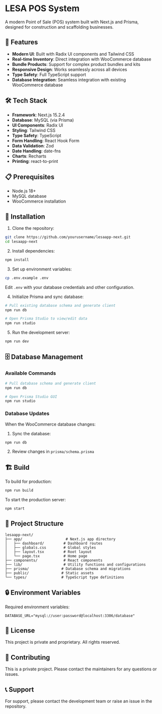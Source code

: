 # LESA POS System

A modern Point of Sale (POS) system built with Next.js and Prisma, designed for construction and scaffolding businesses.

## 🚀 Features

- **Modern UI**: Built with Radix UI components and Tailwind CSS
- **Real-time Inventory**: Direct integration with WooCommerce database
- **Bundle Products**: Support for complex product bundles and kits
- **Responsive Design**: Works seamlessly across all devices
- **Type Safety**: Full TypeScript support
- **Database Integration**: Seamless integration with existing WooCommerce database

## 🛠️ Tech Stack

- **Framework**: Next.js 15.2.4
- **Database**: MySQL (via Prisma)
- **UI Components**: Radix UI
- **Styling**: Tailwind CSS
- **Type Safety**: TypeScript
- **Form Handling**: React Hook Form
- **Data Validation**: Zod
- **Date Handling**: date-fns
- **Charts**: Recharts
- **Printing**: react-to-print

## 📋 Prerequisites

- Node.js 18+
- MySQL database
- WooCommerce installation

## 🔧 Installation

1. Clone the repository:

```bash
git clone https://github.com/yourusername/lesaapp-next.git
cd lesaapp-next
```

2. Install dependencies:

```bash
npm install
```

3. Set up environment variables:

```bash
cp .env.example .env
```

Edit `.env` with your database credentials and other configuration.

4. Initialize Prisma and sync database:

```bash
# Pull existing database schema and generate client
npm run db

# Open Prisma Studio to view/edit data
npm run studio
```

5. Run the development server:

```bash
npm run dev
```

## 🗄️ Database Management

### Available Commands

```bash
# Pull database schema and generate client
npm run db

# Open Prisma Studio GUI
npm run studio
```

### Database Updates

When the WooCommerce database changes:

1. Sync the database:

```bash
npm run db
```

2. Review changes in `prisma/schema.prisma`

## 🏗️ Build

To build for production:

```bash
npm run build
```

To start the production server:

```bash
npm start
```

## 📁 Project Structure

```
lesaapp-next/
├── app/                    # Next.js app directory
│   ├── dashboard/         # Dashboard routes
│   ├── globals.css        # Global styles
│   ├── layout.tsx         # Root layout
│   └── page.tsx           # Home page
├── components/            # React components
├── lib/                   # Utility functions and configurations
├── prisma/               # Database schema and migrations
├── public/               # Static assets
└── types/                # TypeScript type definitions
```

## 🔒 Environment Variables

Required environment variables:

```env
DATABASE_URL="mysql://user:password@localhost:3306/database"
```

## 📝 License

This project is private and proprietary. All rights reserved.

## 👥 Contributing

This is a private project. Please contact the maintainers for any questions or issues.

## 📞 Support

For support, please contact the development team or raise an issue in the repository.
